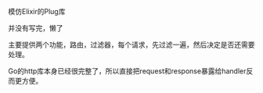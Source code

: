 模仿Elixir的Plug库

并没有写完，懒了

主要提供两个功能，路由，过滤器，每个请求，先过滤一遍，然后决定是否还需要处理。

Go的http库本身已经很完整了，所以直接把request和response暴露给handler反而更方便。

